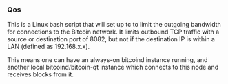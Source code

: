 ### Qos ###

This is a Linux bash script that will set up tc to limit the outgoing bandwidth for connections to the Bitcoin network. It limits outbound TCP traffic with a source or destination port of 8082, but not if the destination IP is within a LAN (defined as 192.168.x.x).

This means one can have an always-on bitcoind instance running, and another local bitcoind/bitcoin-qt instance which connects to this node and receives blocks from it.
